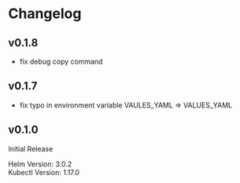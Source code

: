 # Changelog

## v0.1.8

- fix debug copy command

## v0.1.7

- fix typo in environment variable VAULES_YAML => VALUES_YAML

## v0.1.0

Initial Release

Helm Version: 3.0.2  
Kubectl Version: 1.17.0
